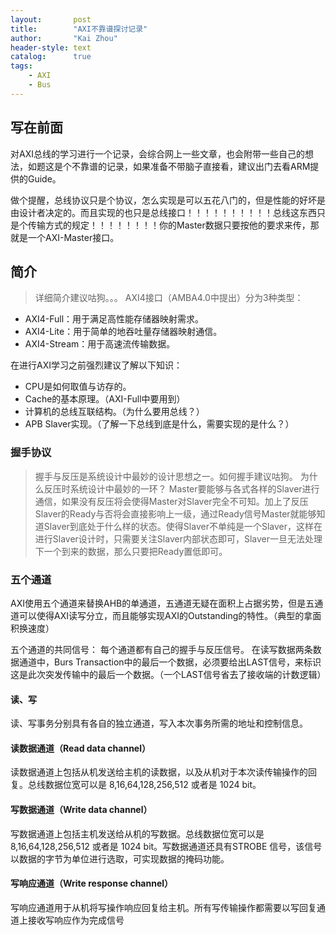 ```yaml
---
layout:       post
title:        "AXI不靠谱探讨记录"
author:       "Kai Zhou"
header-style: text
catalog:      true
tags:
    - AXI
    - Bus
---
```

<!--
 * @Author: 22040240-Zhou Kai 1204617231@qq.com
 * @Date: 2022-08-20 14:17:12
 * @LastEditors: 22040240-Zhou Kai 1204617231@qq.com
 * @LastEditTime: 2022-08-25 13:32:44
 * @FilePath: /Kaigard.github.io/_posts/BOOK/2022-8-20-BOOK.md
 * @Description: 这是默认设置,请设置`customMade`, 打开koroFileHeader查看配置 进行设置: https://github.com/OBKoro1/koro1FileHeader/wiki/%E9%85%8D%E7%BD%AE
-->


## 写在前面  
对AXI总线的学习进行一个记录，会综合网上一些文章，也会附带一些自己的想法，如题这是个不靠谱的记录，如果准备不带脑子直接看，建议出门去看ARM提供的Guide。

做个提醒，总线协议只是个协议，怎么实现是可以五花八门的，但是性能的好坏是由设计者决定的。而且实现的也只是总线接口！！！！！！！！！！总线这东西只是个传输方式的规定！！！！！！！！你的Master数据只要按他的要求来传，那就是一个AXI-Master接口。

## 简介
> 详细简介建议咕狗。。。
AXI4接口（AMBA4.0中提出）分为3种类型：
* AXI4-Full：用于满足高性能存储器映射需求。
* AXI4-Lite：用于简单的地吞吐量存储器映射通信。
* AXI4-Stream：用于高速流传输数据。

在进行AXI学习之前强烈建议了解以下知识：
* CPU是如何取值与访存的。
* Cache的基本原理。（AXI-Full中要用到）
* 计算机的总线互联结构。（为什么要用总线？）
* APB Slaver实现。（了解一下总线到底是什么，需要实现的是什么？）

### 握手协议
> 握手与反压是系统设计中最妙的设计思想之一。如何握手建议咕狗。
为什么反压时系统设计中最妙的一环？
Master要能够与各式各样的Slaver进行通信，如果没有反压将会使得Master对Slaver完全不可知。加上了反压Slaver的Ready与否将会直接影响上一级，通过Ready信号Master就能够知道Slaver到底处于什么样的状态。使得Slaver不单纯是一个Slaver，这样在进行Slaver设计时，只需要关注Slaver内部状态即可，Slaver一旦无法处理下一个到来的数据，那么只要把Ready置低即可。

### 五个通道
AXI使用五个通道来替换AHB的单通道，五通道无疑在面积上占据劣势，但是五通道可以使得AXI读写分立，而且能够实现AXI的Outstanding的特性。（典型的拿面积换速度）

五个通道的共同信号：
每个通道都有自己的握手与反压信号。
在读写数据两条数据通道中，Burs Transaction中的最后一个数据，必须要给出LAST信号，来标识这是此次突发传输中的最后一个数据。（一个LAST信号省去了接收端的计数逻辑）

#### 读、写
读、写事务分别具有各自的独立通道，写入本次事务所需的地址和控制信息。

#### 读数据通道（Read data channel）

读数据通道上包括从机发送给主机的读数据，以及从机对于本次读传输操作的回复。总线数据位宽可以是 8,16,64,128,256,512 或者是 1024 bit。

#### 写数据通道（Write data channel）

写数据通道上包括主机发送给从机的写数据。总线数据位宽可以是 8,16,64,128,256,512 或者是 1024 bit。写数据通道还具有STROBE 信号，该信号以数据的字节为单位进行选取，可实现数据的掩码功能。

#### 写响应通道（Write response channel）

写响应通道用于从机将写操作响应回复给主机。所有写传输操作都需要以写回复通道上接收写响应作为完成信号